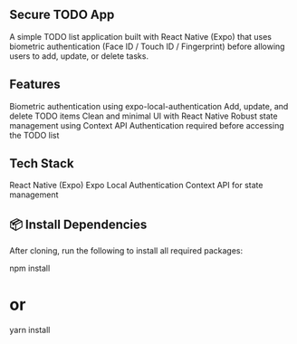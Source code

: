 ## Secure TODO App
A simple TODO list application built with React Native (Expo) that uses biometric authentication (Face ID / Touch ID / Fingerprint) before allowing users to add, update, or delete tasks.


## Features
Biometric authentication using expo-local-authentication
Add, update, and delete TODO items
Clean and minimal UI with React Native
Robust state management using Context API
Authentication required before accessing the TODO list

## Tech Stack
React Native (Expo)
Expo Local Authentication
Context API for state management

## 📦 Install Dependencies
After cloning, run the following to install all required packages:

npm install
# or
yarn install

